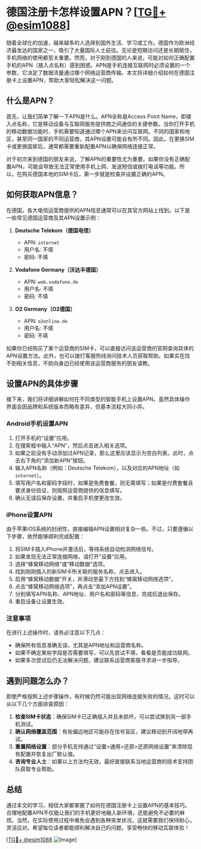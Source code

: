 # 德国注册卡怎样设置APN？[[TG💪+ @esim1088](https://t.me/s/esim1088)]

随着全球化的加速，越来越多的人选择到国外生活、学习或工作。德国作为欧洲经济最发达的国家之一，吸引了大量国际人士前往。无论是短期访问还是长期居住，手机网络的使用都至关重要。然而，对于刚到德国的人来说，可能对如何正确配置手机的APN（接入点名称）感到困惑。APN是手机连接互联网时必须设置的一个参数，它决定了数据流量通过哪个网络运营商传输。本文将详细介绍如何在德国注册卡上设置APN，帮助大家轻松解决这一问题。

## 什么是APN？

首先，让我们简单了解一下APN是什么。APN全称是Access Point Name，即接入点名称，它是移动设备与互联网服务提供商之间通信的关键参数。当你打开手机的移动数据功能时，手机需要知道通过哪个APN来访问互联网。不同的国家和地区，甚至同一国家的不同运营商，其APN设置可能会有所不同。因此，在更换SIM卡或更换国家后，通常都需要重新配置APN以确保网络连接正常。

对于初次来到德国的朋友来说，了解APN的重要性尤为重要。如果你没有正确配置APN，可能会导致无法正常使用手机上网、发送短信或拨打电话等功能。所以，在购买德国本地的SIM卡后，第一步就是检查并设置正确的APN。

## 如何获取APN信息？

在德国，各大电信运营商提供的APN信息通常可以在其官方网站上找到。以下是一些常见德国运营商及其APN设置示例：

1. **Deutsche Telekom（德国电信）**
   - APN: `internet`
   - 用户名: 不填
   - 密码: 不填

2. **Vodafone Germany（沃达丰德国）**
   - APN: `web.vodafone.de`
   - 用户名: 不填
   - 密码: 不填

3. **O2 Germany（O2德国）**
   - APN: `o2online.de`
   - 用户名: 不填
   - 密码: 不填

如果你已经购买了某个运营商的SIM卡，可以直接访问该运营商的官网查询具体的APN设置方法。此外，也可以拨打客服热线询问技术人员获取帮助。如果实在找不到相关信息，不妨向身边已经使用该运营商服务的朋友请教。

## 设置APN的具体步骤

接下来，我们将详细讲解如何在不同类型的智能手机上设置APN。虽然具体操作界面会因品牌和系统版本而略有差异，但基本流程大同小异。

### Android手机设置APN

1. 打开手机的“设置”应用。
2. 在搜索框中输入“APN”，然后点击进入相关选项。
3. 如果之前没有手动添加过APN记录，那么这里应该显示为空白列表。此时，点击右下角的“添加新APN”按钮。
4. 输入APN名称（例如：Deutsche Telekom），以及对应的APN地址（如`internet`）。
5. 填写用户名和密码字段时，如果是免费套餐，则无需填写；如果是付费套餐且要求身份验证，则按照运营商提供的信息填写。
6. 确认无误后保存设置，并重启手机使更改生效。

### iPhone设置APN

由于苹果iOS系统的封闭性，直接编辑APN设置相对复杂一些。不过，只要遵循以下步骤，依然能够顺利完成配置：

1. 将SIM卡插入iPhone并激活后，等待系统自动检测网络信号。
2. 如果发现无法正常连接网络，请打开“设置”应用。
3. 选择“蜂窝移动网络”或“移动数据”选项。
4. 找到刚刚插入的新SIM卡所关联的服务名称，点击进入。
5. 启用“蜂窝移动数据”开关，并滑动至最下方找到“蜂窝移动网络选项”。
6. 点击“蜂窝移动网络选项”，再点击“添加APN设置”。
7. 分别填写APN名称、APN地址、用户名和密码等信息，完成后退出保存。
8. 重启设备让设置生效。

### 注意事项

在进行上述操作时，请务必注意以下几点：
- 确保所有信息准确无误，尤其是APN地址和运营商名称。
- 如果不确定某些字段是否需要填写，可以先尝试不填，看看是否能成功联网。
- 如果多次尝试后仍无法解决问题，建议联系运营商客服寻求进一步指导。

## 遇到问题怎么办？

即使严格按照上述步骤操作，有时候仍然可能出现网络连接失败的情况。这时可以从以下几个方面排查原因：

1. **检查SIM卡状态**：确保SIM卡已正确插入并且未损坏。可以尝试换到另一部手机测试。
2. **确认网络覆盖范围**：有些偏远地区可能存在信号盲区，建议移动到开阔地带再试。
3. **重置网络设置**：部分手机支持通过“设置>通用>还原>还原网络设置”来清除现有配置并恢复出厂默认值。
4. **咨询专业人士**：如果以上方法均无效，最好直接联系当地运营商的技术支持团队获取专业帮助。

## 总结

通过本文的学习，相信大家都掌握了如何在德国注册卡上设置APN的基本技巧。合理地配置APN不仅能让我们的手机更好地融入新环境，还能避免不必要的麻烦。当然，在实际使用过程中难免会遇到各种突发状况，这就需要我们保持耐心，灵活应对。希望每位读者都能顺利解决自己的问题，享受畅快的移动互联体验！

[[TG💪+ @esim1088](https://t.me/s/esim1088) ![Image](https://i.postimg.cc/4NQfJmqS/Snipaste-2025-05-13-00-14-12.png)]